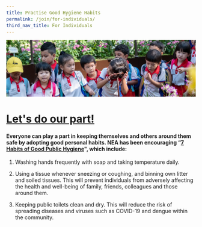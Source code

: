 ```yaml
---
title: Practise Good Hygiene Habits
permalink: /join/for-individuals/
third_nav_title: For Individuals
---
```


<p align="center">
  <img src="/images/kids.jpg">
</p>

# [Let's do our part!](https://www.nea.gov.sg/docs/default-source/our-services/public-cleanliness/covid-19/7hygienehabits-english.pdf)

#### Everyone can play a part in keeping themselves and others around them safe by adopting good personal habits. NEA has been encouraging “[7 Habits of Good Public Hygiene](https://www.nea.gov.sg/docs/default-source/our-services/public-cleanliness/covid-19/7hygienehabits-english.pdf)", which include:

1. Washing hands frequently with soap and taking temperature daily.

2. Using a tissue whenever sneezing or coughing, and binning own litter and soiled tissues. This will prevent individuals from adversely affecting the health and well-being of family, friends, colleagues and those around them.

3. Keeping public toilets clean and dry. This will reduce the risk of spreading diseases and viruses such as COVID-19 and dengue within the community.
